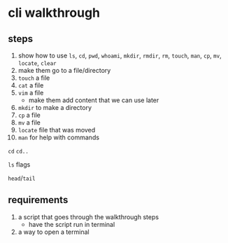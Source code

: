 # cli walkthrough

## steps
1. show how to use `ls`, `cd`, `pwd`, `whoami`, `mkdir`, `rmdir`, `rm`, `touch`, `man`, `cp`, `mv`, `locate`, `clear`
2. make them go to a file/directory
3. `touch` a file
4. `cat` a file
5. `vim` a file
    - make them add content that we can use later
6. `mkdir` to make a directory
7. `cp` a file
8. `mv` a file
9. `locate` file that was moved
10. `man` for help with commands


`cd`
`cd..`

`ls` flags

`head`/`tail`

## requirements
1. a script that goes through the walkthrough steps
    - have the script run in terminal
2. a way to open a terminal
